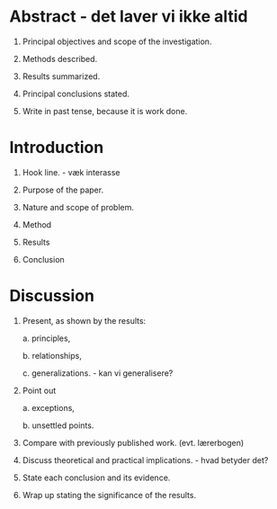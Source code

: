 # Abstract - det laver vi ikke altid

1.  Principal objectives and scope of the investigation.

2.  Methods described.

3.  Results summarized.

4.  Principal conclusions stated.

5.  Write in past tense, because it is work done.

# Introduction

1.  Hook line. - væk interasse

2.  Purpose of the paper.

3.  Nature and scope of problem.

4.  Method

5.  Results

6.  Conclusion

# Discussion

1.  Present, as shown by the results:

    a.  principles,

    b.  relationships,

    c.  generalizations. - kan vi generalisere?

2.  Point out

    a.  exceptions,

    b.  unsettled points.

3.  Compare with previously published work. (evt. lærerbogen)

4.  Discuss theoretical and practical implications. - hvad betyder det?

5.  State each conclusion and its evidence.

6.  Wrap up stating the significance of the results.
